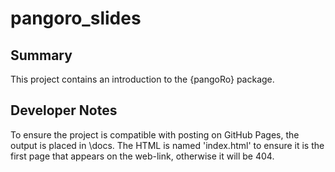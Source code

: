 # pangoro_slides

## Summary
This project contains an introduction to the {pangoRo} package. 

## Developer Notes
To ensure the project is compatible with posting on GitHub Pages, the output is placed 
in \\docs. The HTML is named 'index.html' to ensure it is the first page that appears on the 
web-link, otherwise it will be 404.
